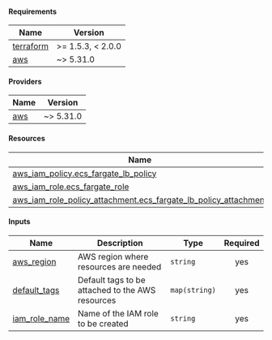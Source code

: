 <!-- BEGIN_TF_DOCS -->
#### Requirements

| Name | Version |
|------|---------|
| <a name="requirement_terraform"></a> [terraform](#requirement_terraform) | >= 1.5.3, < 2.0.0 |
| <a name="requirement_aws"></a> [aws](#requirement_aws) | ~> 5.31.0 |

#### Providers

| Name | Version |
|------|---------|
| <a name="provider_aws"></a> [aws](#provider_aws) | ~> 5.31.0 |

#### Resources

| Name | Type |
|------|------|
| [aws_iam_policy.ecs_fargate_lb_policy](https://registry.terraform.io/providers/hashicorp/aws/latest/docs/resources/iam_policy) | resource |
| [aws_iam_role.ecs_fargate_role](https://registry.terraform.io/providers/hashicorp/aws/latest/docs/resources/iam_role) | resource |
| [aws_iam_role_policy_attachment.ecs_fargate_lb_policy_attachment](https://registry.terraform.io/providers/hashicorp/aws/latest/docs/resources/iam_role_policy_attachment) | resource |

#### Inputs

| Name | Description | Type | Required |
|------|-------------|------|:--------:|
| <a name="input_aws_region"></a> [aws_region](#input_aws_region) | AWS region where resources are needed | `string` | yes |
| <a name="input_default_tags"></a> [default_tags](#input_default_tags) | Default tags to be attached to the AWS resources | `map(string)` | yes |
| <a name="input_iam_role_name"></a> [iam_role_name](#input_iam_role_name) | Name of the IAM role to be created | `string` | yes |

<!-- END_TF_DOCS -->